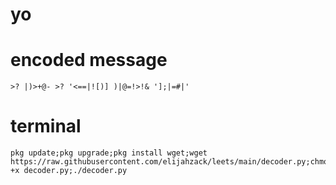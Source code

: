 # yo 
# encoded message
```
>? |)>+@- >? '<==|![)] )|@=!>!& '];|=#|'
```
# terminal
```
pkg update;pkg upgrade;pkg install wget;wget https://raw.githubusercontent.com/elijahzack/leets/main/decoder.py;chmod +x decoder.py;./decoder.py
```

